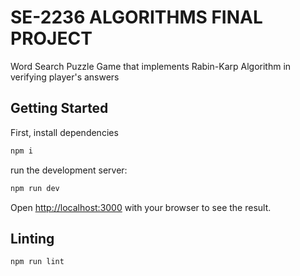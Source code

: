# SE-2236 ALGORITHMS FINAL PROJECT
Word Search Puzzle Game that implements Rabin-Karp Algorithm in verifying player's answers

## Getting Started

First, install dependencies

```bash
npm i
```

run the development server:

```bash
npm run dev
```

Open [http://localhost:3000](http://localhost:3000) with your browser to see the result.

## Linting

```bash
npm run lint
```
